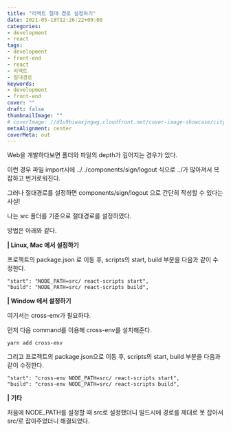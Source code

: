 ```yaml
---
title: "리액트 절대 경로 설정하기"
date: 2021-05-18T12:26:22+09:00
categories: 
- development
- react
tags: 
- development
- front-end
- react
- 리액트
- 절대경로
keywords: 
- development
- front-end
cover: ""
draft: false
thumbnailImage: ""
# coverImage: //d1u9biwaxjngwg.cloudfront.net/cover-image-showcase/city.jpg
metaAlignment: center
coverMeta: out
---
```


Web을 개발하다보면 폴더와 파일의 depth가 깊어지는 경우가 있다.

이런 경우 파일 import시에 ../../components/sign/logout 식으로 ../가 많아져서 복잡하고 번거로워진다.

그러나 절대경로를 설정하면 components/sign/logout 으로 간단히 작성할 수 있다는 사실!

나는 src 폴더를 기준으로 절대경로를 설정하였다.

방법은 아래와 같다.

**| Linux, Mac 에서 설정하기**

프로젝트의 package.json 로 이동 후, scripts의 start, build 부분을 다음과 같이 수정한다.

```
"start": "NODE_PATH=src/ react-scripts start",
"build": "NODE_PATH=src/ react-scripts build",
```

**| Window 에서 설정하기**

여기서는 cross-env가 필요하다.

먼저 다음 command를 이용해 cross-env를 설치해준다.

```
yarn add cross-env
```

그리고 프로젝트의 package.json으로 이동 후, scripts의 start, build 부분을 다음과 같이 수정한다.

```
"start": "cross-env NODE_PATH=src/ react-scripts start",
"build": "cross-env NODE_PATH=src/ react-scripts build",
```

**| 기타**

처음에 NODE\_PATH를 설정할 때 src로 설정했더니 빌드시에 경로를 제대로 못 잡아서 src/로 잡아주었더니 해결되었다.